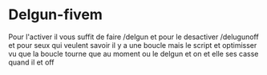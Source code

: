 # Delgun-fivem


Pour l'activer il vous suffit de faire /delgun et pour le desactiver /delugunoff 
et pour seux qui veulent savoir il y a une boucle mais le script et optimisser vu que la boucle tourne que au moment ou le delgun et on et elle 
ses casse quand il et off 
